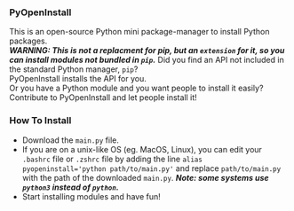 ### PyOpenInstall
This is an open-source Python mini package-manager to install Python packages.  
***WARNING: This is not a replacment for pip, but an `extension` for it, so you can install modules not bundled in `pip`.***
Did you find an API not included in the standard Python manager, `pip`?  
PyOpenInstall installs the API for you.  
Or you have a Python module and you want people to install it easily?
Contribute to PyOpenInstall and let people install it!  

### How To Install
- Download the `main.py` file.
- If you are on a unix-like OS (eg. MacOS, Linux), you can edit your `.bashrc` file or `.zshrc` file by adding the line `alias pyopeninstall='python path/to/main.py'` and replace `path/to/main.py` with the path of the downloaded `main.py`.  ***Note: some systems use `python3` instead of `python`.***
- Start installing modules and have fun!
